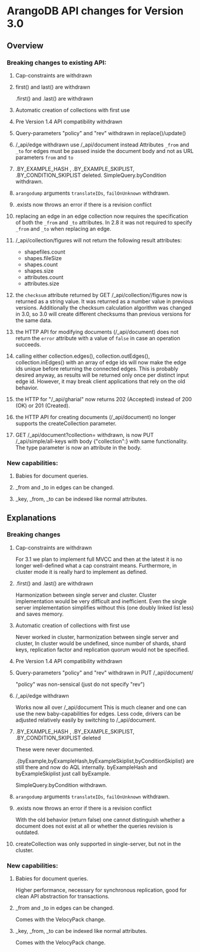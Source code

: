 ArangoDB API changes for Version 3.0
====================================

Overview
--------

### Breaking changes to existing API:

 1. Cap-constraints are withdrawn

 2. first() and last() are withdrawn

    <collection>.first() and <collection>.last() are withdrawn
 
 3. Automatic creation of collections with first use

 4. Pre Version 1.4 API compatibility withdrawn

 5. Query-parameters "policy" and "rev" withdrawn in replace()/update()

 6. /_api/edge withdrawn
    use /_api/document instead
    Attributes `_from` and `_to` for edges must be passed inside the
    document body and not as URL parameters `from` and `to`

 7. <collection>.BY_EXAMPLE_HASH , <collection>.BY_EXAMPLE_SKIPLIST,
    <collection>.BY_CONDITION_SKIPLIST deleted.
    SimpleQuery.byCondition withdrawn.

 8. `arangodump` arguments `translateIDs`, `failOnUnknown` withdrawn.

 9. <collection>.exists now throws an error if there is a revision
    conflict

10. replacing an edge in an edge collection now requires the specification
    of both the `_from` and `_to` attributes. In 2.8 it was not required
    to specify `_from` and `_to` when replacing an edge.

11. /_api/collection/figures will not return the following result attributes:
    - shapefiles.count
    - shapes.fileSize
    - shapes.count
    - shapes.size
    - attributes.count
    - attributes.size

12. the `checksum` attribute returned by GET /_api/collection/<collection>/figures
    now is returned as a string value. It was returned as a number value in previous
    versions. Additionally the checksum calculation algorithm was changed in 3.0,
    so 3.0 will create different checksums than previous versions for the same data.

13. the HTTP API for modifying documents (/_api/document) does not return the `error`
    attribute with a value of `false` in case an operation succeeds.

14. calling either collection.edges(), collection.outEdges(), collection.inEdges()
    with an array of edge ids will now make the edge ids unique before returning the
    connected edges. This is probably desired anyway, as results will be returned only
    once per distinct input edge id. However, it may break client applications that 
    rely on the old behavior.

15. the HTTP for "/_api/gharial" now returns 202 (Accepted) instead of 200 (OK) or
    201 (Created).

16. the HTTP API for creating documents (/_api/document) no longer supports the
    createCollection parameter.

17. GET /_api/document?collection=<name> withdrawn,
    is now
    PUT /_api/simple/all-keys  with body {"collection":<name>} with same functionality.
    The type parameter is now an attribute in the body.

### New capabilities:

 1. Babies for document queries.

 2. _from and _to in edges can be changed.

 3. _key, _from, _to can be indexed like normal attributes.

Explanations
------------

### Breaking changes

 1. Cap-constraints are withdrawn

    For 3.1 we plan to implement full MVCC and then at the latest it is
    no longer well-defined what a cap constraint means. Furthermore, in
    cluster mode it is really hard to implement as defined.

 2. <collection>.first() and <collection>.last() are withdrawn

    Harmonization between single server and cluster. Cluster
    implementation would be very difficult and inefficient. Even the
    single server implementation simplifies without this (one doubly
    linked list less) and saves memory.

 3. Automatic creation of collections with first use

    Never worked in cluster, harmonization between single server and
    cluster, In cluster would be undefined, since number of shards,
    shard keys, replication factor and replication quorum would not be
    specified.

 4. Pre Version 1.4 API compatibility withdrawn

 5. Query-parameters "policy" and "rev" withdrawn in PUT /_api/document/<id>

    "policy" was non-sensical (just do not specify "rev")

 6. /_api/edge withdrawn

    Works now all over /_api/document
    This is much cleaner and one can use the new baby-capabilities for
    edges. Less code, drivers can be adjusted relatively easily by switching
    to /_api/document.

 7. <collection>.BY_EXAMPLE_HASH , <collection>.BY_EXAMPLE_SKIPLIST,
    <collection>.BY_CONDITION_SKIPLIST deleted

    These were never documented.

    <collection>.{byExample,byExampleHash,byExampleSkiplist,byConditionSkiplist}
    are still there and now do AQL internally. byExampleHash and
    byExampleSkiplist just call byExample.
    
    SimpleQuery.byCondition withdrawn.

 8. `arangodump` arguments `translateIDs`, `failOnUnknown` withdrawn.

 9. <collection>.exists now throws an error if there is a revision conflict

    With the old behavior (return false) one cannot distinguish whether
    a document does not exist at all or whether the queries revision is
    outdated.
    
16. createCollection was only supported in single-server, but not in the
    cluster.

### New capabilities:

 1. Babies for document queries.

    Higher performance, necessary for synchronous replication, good for
    clean API abstraction for transactions.

 2. _from and _to in edges can be changed.

    Comes with the VelocyPack change.

 3. _key, _from, _to can be indexed like normal attributes.

    Comes with the VelocyPack change.
